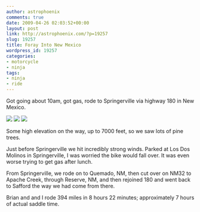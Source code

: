 ```yaml
---
author: astrophoenix
comments: true
date: 2009-04-26 02:03:52+00:00
layout: post
link: http://astrophoenix.com/?p=19257
slug: 19257
title: Foray Into New Mexico
wordpress_id: 19257
categories:
- motorcycle
- ninja
tags:
- ninja
- ride
---
```


Got going about 10am, got gas, rode to Springerville via highway 180 in New Mexico.

[![](/wp-uploads/astrophoenix/2010/12/new_mexico_compressed-300x225.jpg)](/wp-uploads/astrophoenix/2010/12/new_mexico_compressed.jpg)
[![](/wp-uploads/astrophoenix/2010/12/lean_compressed-300x225.jpg)](/wp-uploads/astrophoenix/2010/12/lean_compressed.jpg)
[![](/wp-uploads/astrophoenix/2010/12/pines_compressed-300x225.jpg)](/wp-uploads/astrophoenix/2010/12/pines_compressed.jpg)

Some high elevation on the way, up to 7000 feet, so we saw lots of pine trees.

Just before Springerville we hit incredibly strong winds. Parked at Los Dos Molinos in Springerville, I was worried the bike would fall over. It was even worse trying to get gas after lunch.

From Springerville, we rode on to Quemado, NM, then cut over on NM32 to Apache Creek, through Reserve, NM, and then rejoined 180 and went back to Safford the way we had come from there.

Brian and and I rode 394 miles in 8 hours 22 minutes; approximately 7 hours of actual saddle time.
